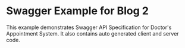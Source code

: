 
# Swagger Example for Blog 2
This example demonstrates Swagger API Specification for Doctor's Appointment System. It also contains auto generated client and server code.
